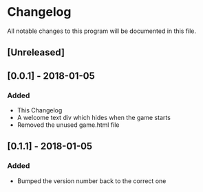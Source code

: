 # Changelog
All notable changes to this program will be documented in this file.

## [Unreleased]

## [0.0.1] - 2018-01-05
### Added
- This Changelog
- A welcome text div which hides when the game starts
- Removed the unused game.html file

## [0.1.1] - 2018-01-05
### Added
- Bumped the version number back to the correct one
